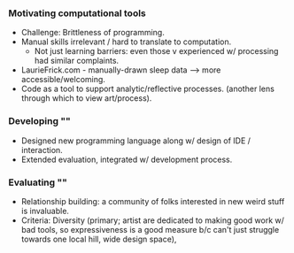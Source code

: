 
### Motivating computational tools
- Challenge: Brittleness of programming.
- Manual skills irrelevant / hard to translate to computation.
  - Not just learning barriers: even those v experienced w/ processing had similar complaints.
- LaurieFrick.com - manually-drawn sleep data --> more accessible/welcoming.
- Code as a tool to support analytic/reflective processes. (another lens through which to view art/process).
### Developing ""
- Designed new programming language along w/ design of IDE / interaction.
- Extended evaluation, integrated w/ development process.
### Evaluating ""
- Relationship building: a community of folks interested in new weird stuff is invaluable.
- Criteria: Diversity (primary; artist are dedicated to making good work w/ bad tools, so expressiveness is a good measure b/c can't just struggle towards one local hill, wide design space), 
